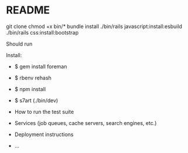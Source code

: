 # README

git clone
chmod +x bin/*
bundle install
./bin/rails javascript:install:esbuild
./bin/rails css:install:bootstrap

Should run


Install:

* $ gem install foreman

* $ rbenv rehash

* $ npm install

* $ s7art (./bin/dev)

* How to run the test suite

* Services (job queues, cache servers, search engines, etc.)

* Deployment instructions

* ...
